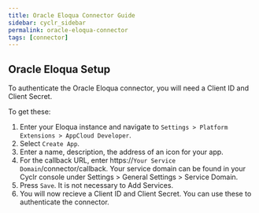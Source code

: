 ```yaml
---
title: Oracle Eloqua Connector Guide
sidebar: cyclr_sidebar
permalink: oracle-eloqua-connector
tags: [connector]
---
```


Oracle Eloqua Setup
---------------

To authenticate the Oracle Eloqua connector, you will need a Client ID and Client Secret.

To get these:

1. Enter your Eloqua instance and navigate to ``Settings > Platform Extensions > AppCloud Developer``.
2. Select ``Create App``.
3. Enter a name, description, the address of an icon for your app.
4. For the callback URL, enter https://``Your Service Domain``/connector/callback. Your service domain can be found in your Cyclr console under Settings > General Settings > Service Domain.
5. Press ``Save``.  It is not necessary to Add Services.
6. You will now recieve a Client ID and Client Secret.  You can use these to authenticate the connector.
